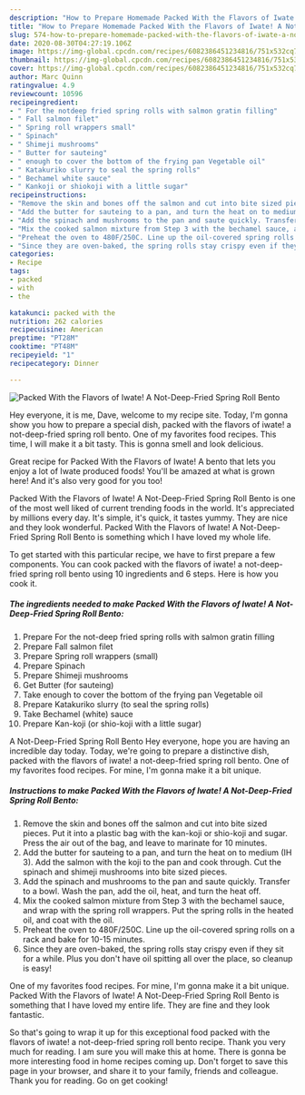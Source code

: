 ```yaml
---
description: "How to Prepare Homemade Packed With the Flavors of Iwate! A Not-Deep-Fried Spring Roll Bento"
title: "How to Prepare Homemade Packed With the Flavors of Iwate! A Not-Deep-Fried Spring Roll Bento"
slug: 574-how-to-prepare-homemade-packed-with-the-flavors-of-iwate-a-not-deep-fried-spring-roll-bento
date: 2020-08-30T04:27:19.106Z
image: https://img-global.cpcdn.com/recipes/6082386451234816/751x532cq70/packed-with-the-flavors-of-iwate-a-not-deep-fried-spring-roll-bento-recipe-main-photo.jpg
thumbnail: https://img-global.cpcdn.com/recipes/6082386451234816/751x532cq70/packed-with-the-flavors-of-iwate-a-not-deep-fried-spring-roll-bento-recipe-main-photo.jpg
cover: https://img-global.cpcdn.com/recipes/6082386451234816/751x532cq70/packed-with-the-flavors-of-iwate-a-not-deep-fried-spring-roll-bento-recipe-main-photo.jpg
author: Marc Quinn
ratingvalue: 4.9
reviewcount: 10596
recipeingredient:
- " For the notdeep fried spring rolls with salmon gratin filling"
- " Fall salmon filet"
- " Spring roll wrappers small"
- " Spinach"
- " Shimeji mushrooms"
- " Butter for sauteing"
- " enough to cover the bottom of the frying pan Vegetable oil"
- " Katakuriko slurry to seal the spring rolls"
- " Bechamel white sauce"
- " Kankoji or shiokoji with a little sugar"
recipeinstructions:
- "Remove the skin and bones off the salmon and cut into bite sized pieces. Put it into a plastic bag with the kan-koji or shio-koji and sugar. Press the air out of the bag, and leave to marinate for 10 minutes."
- "Add the butter for sauteing to a pan, and turn the heat on to medium (IH 3). Add the salmon with the koji to the pan and cook through. Cut the spinach and shimeji mushrooms into bite sized pieces."
- "Add the spinach and mushrooms to the pan and saute quickly. Transfer to a bowl. Wash the pan, add the oil, heat, and turn the heat off."
- "Mix the cooked salmon mixture from Step 3 with the bechamel sauce, and wrap with the spring roll wrappers. Put the spring rolls in the heated oil, and coat with the oil."
- "Preheat the oven to 480F/250C. Line up the oil-covered spring rolls on a rack and bake for 10-15 minutes."
- "Since they are oven-baked, the spring rolls stay crispy even if they sit for a while. Plus you don&#39;t have oil spitting all over the place, so cleanup is easy!"
categories:
- Recipe
tags:
- packed
- with
- the

katakunci: packed with the 
nutrition: 262 calories
recipecuisine: American
preptime: "PT28M"
cooktime: "PT48M"
recipeyield: "1"
recipecategory: Dinner

---
```



![Packed With the Flavors of Iwate! A Not-Deep-Fried Spring Roll Bento](https://img-global.cpcdn.com/recipes/6082386451234816/751x532cq70/packed-with-the-flavors-of-iwate-a-not-deep-fried-spring-roll-bento-recipe-main-photo.jpg)

Hey everyone, it is me, Dave, welcome to my recipe site. Today, I'm gonna show you how to prepare a special dish, packed with the flavors of iwate! a not-deep-fried spring roll bento. One of my favorites food recipes. This time, I will make it a bit tasty. This is gonna smell and look delicious.

Great recipe for Packed With the Flavors of Iwate! A bento that lets you enjoy a lot of Iwate produced foods! You&#39;ll be amazed at what is grown here! And it&#39;s also very good for you too!

Packed With the Flavors of Iwate! A Not-Deep-Fried Spring Roll Bento is one of the most well liked of current trending foods in the world. It's appreciated by millions every day. It's simple, it's quick, it tastes yummy. They are nice and they look wonderful. Packed With the Flavors of Iwate! A Not-Deep-Fried Spring Roll Bento is something which I have loved my whole life.


To get started with this particular recipe, we have to first prepare a few components. You can cook packed with the flavors of iwate! a not-deep-fried spring roll bento using 10 ingredients and 6 steps. Here is how you cook it.

<!--inarticleads1-->

##### The ingredients needed to make Packed With the Flavors of Iwate! A Not-Deep-Fried Spring Roll Bento:

1. Prepare  For the not-deep fried spring rolls with salmon gratin filling
1. Prepare  Fall salmon filet
1. Prepare  Spring roll wrappers (small)
1. Prepare  Spinach
1. Prepare  Shimeji mushrooms
1. Get  Butter (for sauteing)
1. Take  enough to cover the bottom of the frying pan Vegetable oil
1. Prepare  Katakuriko slurry (to seal the spring rolls)
1. Take  Bechamel (white) sauce
1. Prepare  Kan-koji (or shio-koji with a little sugar)


A Not-Deep-Fried Spring Roll Bento Hey everyone, hope you are having an incredible day today. Today, we&#39;re going to prepare a distinctive dish, packed with the flavors of iwate! a not-deep-fried spring roll bento. One of my favorites food recipes. For mine, I&#39;m gonna make it a bit unique. 

<!--inarticleads2-->

##### Instructions to make Packed With the Flavors of Iwate! A Not-Deep-Fried Spring Roll Bento:

1. Remove the skin and bones off the salmon and cut into bite sized pieces. Put it into a plastic bag with the kan-koji or shio-koji and sugar. Press the air out of the bag, and leave to marinate for 10 minutes.
1. Add the butter for sauteing to a pan, and turn the heat on to medium (IH 3). Add the salmon with the koji to the pan and cook through. Cut the spinach and shimeji mushrooms into bite sized pieces.
1. Add the spinach and mushrooms to the pan and saute quickly. Transfer to a bowl. Wash the pan, add the oil, heat, and turn the heat off.
1. Mix the cooked salmon mixture from Step 3 with the bechamel sauce, and wrap with the spring roll wrappers. Put the spring rolls in the heated oil, and coat with the oil.
1. Preheat the oven to 480F/250C. Line up the oil-covered spring rolls on a rack and bake for 10-15 minutes.
1. Since they are oven-baked, the spring rolls stay crispy even if they sit for a while. Plus you don&#39;t have oil spitting all over the place, so cleanup is easy!


One of my favorites food recipes. For mine, I&#39;m gonna make it a bit unique. Packed With the Flavors of Iwate! A Not-Deep-Fried Spring Roll Bento is something that I have loved my entire life. They are fine and they look fantastic. 

So that's going to wrap it up for this exceptional food packed with the flavors of iwate! a not-deep-fried spring roll bento recipe. Thank you very much for reading. I am sure you will make this at home. There is gonna be more interesting food in home recipes coming up. Don't forget to save this page in your browser, and share it to your family, friends and colleague. Thank you for reading. Go on get cooking!
